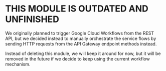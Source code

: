 # THIS MODULE IS OUTDATED AND UNFINISHED

We originally planned to trigger Google Cloud Workflows from the REST API, but we decided instead to manually orchestrate the service flows by sending HTTP requests from the API Gateway endpoint methods instead.

Instead of deleting this module, we will keep it around for now, but it will be removed in the future if we decide to keep using the current workflow mechanism.
